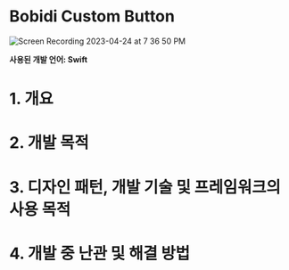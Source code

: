 # Bobidi Custom Button

![Screen Recording 2023-04-24 at 7 36 50 PM](https://user-images.githubusercontent.com/60580427/233976614-848d97cc-51fd-424e-b70d-0afd744c5308.gif)

**사용된 개발 언어: Swift**

# 1. 개요

# 2. 개발 목적

# 3. 디자인 패턴, 개발 기술 및 프레임워크의 사용 목적

# 4. 개발 중 난관 및 해결 방법
